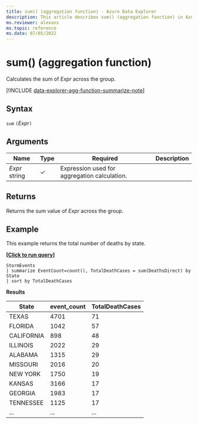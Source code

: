 ```yaml
---
title: sum() (aggregation function) - Azure Data Explorer
description: This article describes sum() (aggregation function) in Azure Data Explorer.
ms.reviewer: alexans
ms.topic: reference
ms.date: 07/05/2022
---
```

# sum() (aggregation function)

Calculates the sum of *Expr* across the group.

[!INCLUDE [data-explorer-agg-function-summarize-note](../../includes/data-explorer-agg-function-summarize-note.md)]

## Syntax

`sum` `(`*Expr*`)`

## Arguments

| Name | Type | Required | Description |
|--|--|--|--|
| *Expr*  string | &check; | Expression used for aggregation calculation. |

## Returns

Returns the sum value of *Expr* across the group.

## Example

This example returns the total number of deaths by state.

**\[**[**Click to run query**](https://dataexplorer.azure.com/clusters/help/databases/Samples?query=H4sIAAAAAAAAAwsuyS/KdS1LzSspVuCqUSguzc1NLMqsSlUAiznnl+aV2CaDSA1NHYWQ/JLEHJfUxJIM58Ti1GIFW5B6DbBAsUtmUWpyiaZCUqVCcEliSSrYtPyiEpAAmj4A7Xtp83QAAAA=)**\]**

```kusto
StormEvents 
| summarize EventCount=count(), TotalDeathCases = sum(DeathsDirect) by State 
| sort by TotalDeathCases
```

**Results**

| State                | event_count | TotalDeathCases |
| -------------------- | ----------- | --------------- |
| TEXAS                | 4701        | 71              |
| FLORIDA              | 1042        | 57              |
| CALIFORNIA           | 898         | 48              |
| ILLINOIS             | 2022        | 29              |
| ALABAMA              | 1315        | 29              |
| MISSOURI             | 2016        | 20              |
| NEW YORK             | 1750        | 19              |
| KANSAS               | 3166        | 17              |
| GEORGIA              | 1983        | 17              |
| TENNESSEE            | 1125        | 17              |
| ...   | ... | ... |
